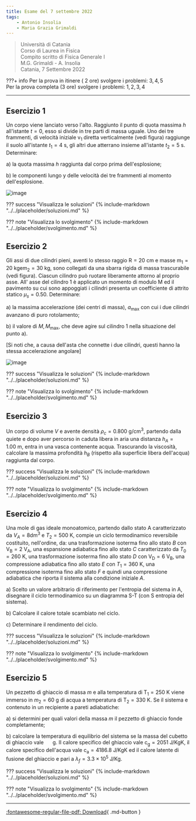 ```yaml
---
title: Esame del 7 settembre 2022
tags:
    - Antonio Insolia
    - Maria Grazia Grimaldi
---
```


>Università di Catania<br>
Corso di Laurea in Fisica<br>
Compito scritto di Fisica Generale I<br>
M.G. Grimaldi - A. Insolia<br>
Catania, 7 Settembre 2022

???+ info
Per la prova in itinere ( 2 ore) svolgere i problemi: $3,4,5$<br>
Per la prova completa (3 ore) svolgere i problemi: $1,2,3,4$

---

## Esercizio 1

Un corpo viene lanciato verso l'alto. Raggiunto il punto di quota
massima $h$ all'istante $t=0$, esso si divide in tre parti di massa
uguale. Uno dei tre frammenti, di velocità iniziale $\mathrm{v}_{1}$
diretta verticalmente (vedi figura) raggiunge il suolo all'istante
$t_{1}=4 \mathrm{~s}$, gli altri due atterrano insieme all'istante
$t_{2}=5 \mathrm{~s}$. Determinare:

a\) la quota massima $h$ raggiunta dal corpo prima dell'esplosione;

b\) le componenti lungo y delle velocità dei tre frammenti al momento
dell'esplosione.

![image](images/2023_05_14_f312833f6ad620ab7ea5g-1(1).jpg)

??? success "Visualizza le soluzioni"
    {% include-markdown "../../placeholder/soluzioni.md" %}

??? note "Visualizza lo svolgimento"
    {% include-markdown "../../placeholder/svolgimento.md" %}

## Esercizio 2

Gli assi di due cilindri pieni, aventi lo stesso raggio
$\mathrm{R}=20 \mathrm{~cm}$ e masse
$\mathrm{m}_{1}=20 \mathrm{~kg} \mathrm{e} \mathrm{m}_{2}=30 \mathrm{~kg}$,
sono collegati da una sbarra rigida di massa trascurabile (vedi figura).
Ciascun cilindro può ruotare liberamente attorno al proprio asse. All'
asse del cilindro 1 è applicato un momento di modulo $\mathrm{M}$ ed il
pavimento su cui sono appoggiati i cilindri presenta un coefficiente di
attrito statico $\mu_{s}=0.50$. Determinare:

a\) la massima accelerazione (dei centri di massa), $a_{\max }$ con cui i
due cilindri avanzano di puro rotolamento;

b\) il valore di $M, M_{\max }$, che deve agire sul cilindro 1 nella
situazione del punto a).

\[Si noti che, a causa dell'asta che connette i due cilindri, questi
hanno la stessa accelerazione angolare\]

![image](images/2023_05_14_f312833f6ad620ab7ea5g-1.jpg)

??? success "Visualizza le soluzioni"
    {% include-markdown "../../placeholder/soluzioni.md" %}

??? note "Visualizza lo svolgimento"
    {% include-markdown "../../placeholder/svolgimento.md" %}

## Esercizio 3

Un corpo di volume $V$ e avente densità
$\rho_{c}=0.800 \mathrm{~g} / \mathrm{cm}^{3}$, partendo dalla quiete e
dopo aver percorso in caduta libera in aria una distanza
$h_{A}=1.00 \mathrm{~m}$, entra in una vasca contenente acqua.
Trascurando la viscosità, calcolare la massima profondità $h_{B}$
(rispetto alla superficie libera dell'acqua) raggiunta dal corpo.

??? success "Visualizza le soluzioni"
    {% include-markdown "../../placeholder/soluzioni.md" %}

??? note "Visualizza lo svolgimento"
    {% include-markdown "../../placeholder/svolgimento.md" %}

## Esercizio 4

Una mole di gas ideale monoatomico, partendo dallo stato A
caratterizzato da $V_{A}=8 \mathrm{dm}^{3}$ e $T_{2}=500$ $\mathrm{K}$,
compie un ciclo termodinamico reversibile costituito, nell'ordine, da:
una trasformazione isoterma fino allo stato $B$ con
$\mathrm{V}_{\mathrm{B}}=2 \mathrm{~V}_{\mathrm{A}}$, una espansione
adiabatica fino allo stato $C$ caratterizzato da
$T_{0}=260 \mathrm{~K}$, una trasformazione isoterma fino allo stato $D$
con $\mathrm{V}_{\mathrm{D}}=6 \mathrm{~V}_{\mathrm{B}}$, una
compressione adiabatica fino allo stato $E$ con $T_{1}=360 \mathrm{~K}$,
una compressione isoterma fino allo stato $F$ e quindi una compressione
adiabatica che riporta il sistema alla condizione iniziale $A$.

a\) Scelto un valore arbitrario di riferimento per l'entropia del sistema
in A, disegnare il ciclo termodinamico su un diagramma S-T (con S
entropia del sistema).

b\) Calcolare il calore totale scambiato nel ciclo.

c\) Determinare il rendimento del ciclo.

??? success "Visualizza le soluzioni"
    {% include-markdown "../../placeholder/soluzioni.md" %}

??? note "Visualizza lo svolgimento"
    {% include-markdown "../../placeholder/svolgimento.md" %}

## Esercizio 5

Un pezzetto di ghiaccio di massa $m$ e alla temperatura di
$\mathrm{T}_{1}=250 \mathrm{~K}$ viene immerso in $m_{2}=60 \mathrm{~g}$
di acqua a temperatura di $\mathrm{T}_{2}=330 \mathrm{~K}$. Se il
sistema e contenuto in un recipiente a pareti adiabatiche:

a\) si determini per quali valori della massa $m$ il pezzetto di ghiaccio
fonde completamente;

b\) calcolare la temperatura di equilibrio del sistema se la massa del
cubetto di ghiaccio vale $\quad$ g. II calore specifico del ghiaccio
vale $\mathrm{c}_{\mathrm{g}}=2051 \mathrm{~J} / \mathrm{KgK}$, il
calore specifico dell'acqua vale
$\mathrm{c}_{\mathrm{a}}=4186.8 \mathrm{~J} / \mathrm{KgK}$ ed il calore
latente di fusione del ghiaccio e pari a
$\lambda_{f}=3.3 \times 10^{5} \mathrm{~J} / \mathrm{Kg}$.

??? success "Visualizza le soluzioni"
    {% include-markdown "../../placeholder/soluzioni.md" %}

??? note "Visualizza lo svolgimento"
    {% include-markdown "../../placeholder/svolgimento.md" %}

---

[:fontawesome-regular-file-pdf: Download](pdf/2022-09-07.pdf){ .md-button }
